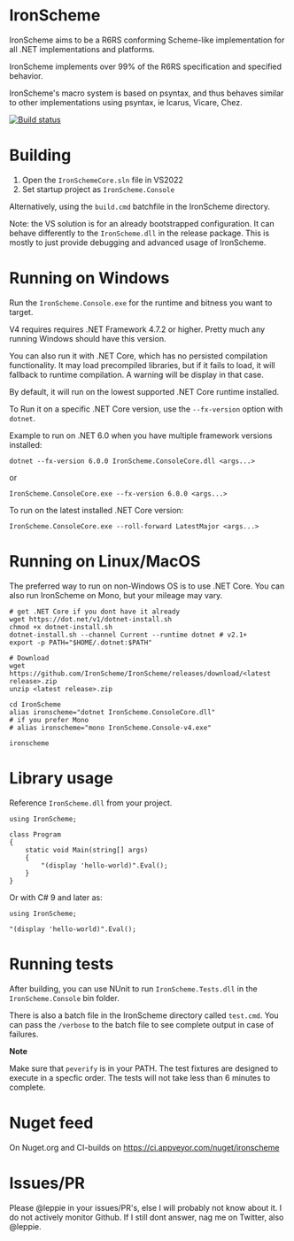 IronScheme
==========

IronScheme aims to be a R6RS conforming Scheme-like implementation for all .NET implementations and platforms.

IronScheme implements over 99% of the R6RS specification and specified behavior. 

IronScheme's macro system is based on psyntax, and thus behaves similar to other implementations using psyntax, ie Icarus, Vicare, Chez.

[![Build status](https://ci.appveyor.com/api/projects/status/github/IronScheme/IronScheme?branch=master&svg=true)](https://ci.appveyor.com/project/leppie/ironscheme/branch/master)

Building
========

1. Open the `IronSchemeCore.sln` file in VS2022
2. Set startup project as `IronScheme.Console`

Alternatively, using the `build.cmd` batchfile in the IronScheme directory.

Note: the VS solution is for an already bootstrapped configuration. It can behave differently to the `IronScheme.dll` in the release package. This is mostly to just provide debugging and advanced usage of IronScheme.

Running on Windows
==================

Run the `IronScheme.Console.exe` for the runtime and bitness you want to target. 

V4 requires requires .NET Framework 4.7.2 or higher. Pretty much any running Windows should have this version.

You can also run it with .NET Core, which has no persisted compilation functionality. It may load precompiled libraries, but if it fails to load, it will fallback to runtime compilation. A warning will be display in that case.

By default, it will run on the lowest supported .NET Core runtime installed.

To Run it on a specific .NET Core version, use the `--fx-version` option with `dotnet`.

Example to run on .NET 6.0 when you have multiple framework versions installed:

```
dotnet --fx-version 6.0.0 IronScheme.ConsoleCore.dll <args...>
```
or
```
IronScheme.ConsoleCore.exe --fx-version 6.0.0 <args...>
```

To run on the latest installed .NET Core version:

```
IronScheme.ConsoleCore.exe --roll-forward LatestMajor <args...>
```

Running on Linux/MacOS
=======================

The preferred way to run on non-Windows OS is to use .NET Core. You can also run IronScheme on Mono, but your mileage may vary.

```
# get .NET Core if you dont have it already
wget https://dot.net/v1/dotnet-install.sh
chmod +x dotnet-install.sh
dotnet-install.sh --channel Current --runtime dotnet # v2.1+
export -p PATH="$HOME/.dotnet:$PATH"
```

```
# Download 
wget https://github.com/IronScheme/IronScheme/releases/download/<latest release>.zip
unzip <latest release>.zip
```

```
cd IronScheme
alias ironscheme="dotnet IronScheme.ConsoleCore.dll"
# if you prefer Mono
# alias ironscheme="mono IronScheme.Console-v4.exe"

ironscheme
```

Library usage
=============

Reference `IronScheme.dll` from your project. 

```
using IronScheme;

class Program
{
    static void Main(string[] args)
    {
        "(display 'hello-world)".Eval();
    }
} 
```

Or with C# 9 and later as:

```
using IronScheme;

"(display 'hello-world)".Eval();
```

Running tests
=============

After building, you can use NUnit to run `IronScheme.Tests.dll` in the `IronScheme.Console` bin folder. 

There is also a batch file in the IronScheme directory called `test.cmd`. You can pass the `/verbose` to the batch file to see complete output in case of failures.

**Note**

Make sure that `peverify` is in your PATH. The test fixtures are designed to execute in a specfic order. The tests will not take less than 6 minutes to complete.

Nuget feed
==========

On Nuget.org and CI-builds on https://ci.appveyor.com/nuget/ironscheme

Issues/PR
=========

Please @leppie in your issues/PR's, else I will probably not know about it. I do not actively monitor Github. If I still dont answer, nag me on Twitter, also @leppie.
    
